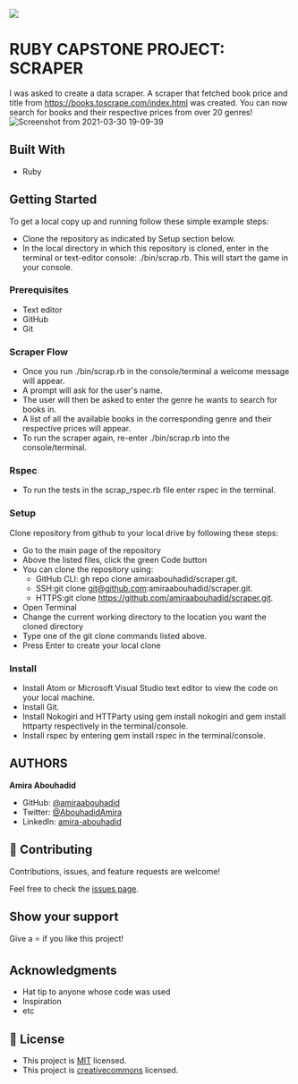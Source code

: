 ![](https://img.shields.io/badge/Microverse-blueviolet)

# RUBY CAPSTONE PROJECT: SCRAPER

I was asked to create a data scraper. A scraper that fetched book price and title from https://books.toscrape.com/index.html was created. You can now search for books and their respective prices from over 20 genres!
![Screenshot from 2021-03-30 19-09-39](https://user-images.githubusercontent.com/56790126/113028531-aafb2700-918b-11eb-8ad9-05737049e32f.png)

## Built With
- Ruby

## Getting Started
To get a local copy up and running follow these simple example steps:
- Clone the repository as indicated by Setup section below.
- In the local directory in which this repository is cloned, enter in the terminal or text-editor console: ./bin/scrap.rb. This will start the game in your console.

### Prerequisites
- Text editor
- GitHub
- Git

### Scraper Flow
- Once you run ./bin/scrap.rb in the console/terminal a welcome message will appear.
- A prompt will ask for the user's name.
- The user will then be asked to enter the genre he wants to search for books in.
- A list of all the available books in the corresponding genre and their respective prices will appear.
- To run the scraper again, re-enter ./bin/scrap.rb into the console/terminal.

### Rspec
- To run the tests in the scrap_rspec.rb file enter rspec in the terminal.

### Setup
Clone repository from github to your local drive by following these steps:
- Go to the main page of the repository
- Above the listed files, click the green Code button
- You can clone the repository using:
  - GitHub CLI: gh repo clone amiraabouhadid/scraper.git.
  - SSH:git clone git@github.com:amiraabouhadid/scraper.git.
  - HTTPS:git clone https://github.com/amiraabouhadid/scraper.git.
- Open Terminal
- Change the current working directory to the location you want the cloned directory
- Type one of the git clone commands listed above.
- Press Enter to create your local clone

### Install
- Install Atom or Microsoft Visual Studio text editor to view the code on your local machine.
- Install Git.
- Install Nokogiri and HTTParty using gem install nokogiri and gem install httparty respectively in the terminal/console.
- Install rspec by entering gem install rspec in the terminal/console.

## AUTHORS

**Amira Abouhadid**

- GitHub: [@amiraabouhadid](https://github.com/amiraabouhadid)
- Twitter: [@AbouhadidAmira](https://twitter.com/AbouhadidAmira)
- LinkedIn: [amira-abouhadid](https://www.linkedin.com/in/amira-abouhadid-229977200)


## 🤝 Contributing

Contributions, issues, and feature requests are welcome!

Feel free to check the [issues page](https://github.com/amiraabouhadid/scraper/issues).

## Show your support

Give a ⭐️ if you like this project!

## Acknowledgments

- Hat tip to anyone whose code was used
- Inspiration
- etc

## 📝 License

- This project is [MIT](https://opensource.org/licenses/MIT) licensed.
- This project is [creativecommons](https://creativecommons.org/licenses/by-nc/4.0/) licensed.
